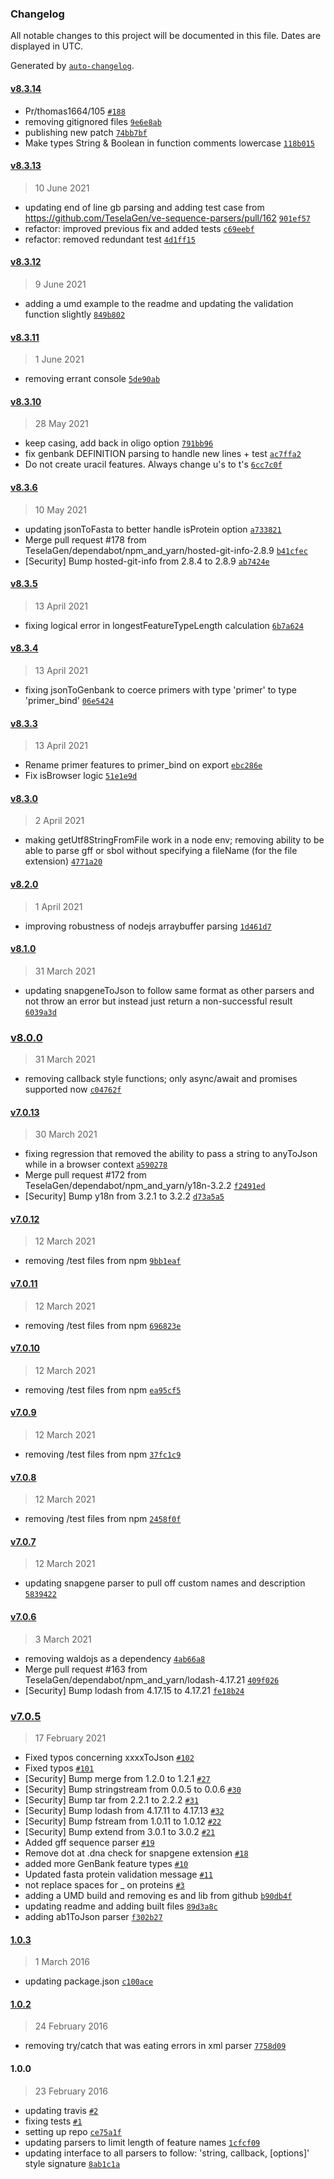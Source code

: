 ### Changelog

All notable changes to this project will be documented in this file. Dates are displayed in UTC.

Generated by [`auto-changelog`](https://github.com/CookPete/auto-changelog).

#### [v8.3.14](https://github.com/TeselaGen/ve-sequence-parsers/compare/v8.3.13...v8.3.14)

- Pr/thomas1664/105 [`#188`](https://github.com/TeselaGen/ve-sequence-parsers/pull/188)
- removing gitignored files [`9e6e8ab`](https://github.com/TeselaGen/ve-sequence-parsers/commit/9e6e8aba49fdad7f80a447d4dce3d7a6f879748b)
- publishing new patch [`74bb7bf`](https://github.com/TeselaGen/ve-sequence-parsers/commit/74bb7bf9416347bae8b80972462705a7c81c42f0)
- Make types String & Boolean in function comments lowercase [`118b015`](https://github.com/TeselaGen/ve-sequence-parsers/commit/118b0154410417d3695191f5a2eb8ac991352f7a)

#### [v8.3.13](https://github.com/TeselaGen/ve-sequence-parsers/compare/v8.3.12...v8.3.13)

> 10 June 2021

- updating end of line gb parsing and adding test case from https://github.com/TeselaGen/ve-sequence-parsers/pull/162 [`901ef57`](https://github.com/TeselaGen/ve-sequence-parsers/commit/901ef57ed1a43fc1bc9939b323a8e06428e4c8ca)
- refactor: improved previous fix and added tests [`c69eebf`](https://github.com/TeselaGen/ve-sequence-parsers/commit/c69eebfe5dead59aef2fe97bbb9527230137fff8)
- refactor: removed redundant test [`4d1ff15`](https://github.com/TeselaGen/ve-sequence-parsers/commit/4d1ff151a4fc1d0fffa2b0ec8cd34b29cd45a236)

#### [v8.3.12](https://github.com/TeselaGen/ve-sequence-parsers/compare/v8.3.11...v8.3.12)

> 9 June 2021

- adding a umd example to the readme and updating the validation function slightly [`849b802`](https://github.com/TeselaGen/ve-sequence-parsers/commit/849b802f4307926d6788b79d290a9a32a0aa55ef)

#### [v8.3.11](https://github.com/TeselaGen/ve-sequence-parsers/compare/v8.3.10...v8.3.11)

> 1 June 2021

- removing errant console [`5de90ab`](https://github.com/TeselaGen/ve-sequence-parsers/commit/5de90ab7d33628a7319f649c719b6d4a91b26f69)

#### [v8.3.10](https://github.com/TeselaGen/ve-sequence-parsers/compare/v8.3.6...v8.3.10)

> 28 May 2021

- keep casing, add back in oligo option [`791bb96`](https://github.com/TeselaGen/ve-sequence-parsers/commit/791bb96f9f64aac1c96101d8414044fc3df6559f)
- fix genbank DEFINITION parsing to handle new lines + test [`ac7ffa2`](https://github.com/TeselaGen/ve-sequence-parsers/commit/ac7ffa231eeac4888575657c5332ae0e361512a4)
- Do not create uracil features. Always change u's to t's [`6cc7c0f`](https://github.com/TeselaGen/ve-sequence-parsers/commit/6cc7c0fd2b9016240478850b285f782e3517f79a)

#### [v8.3.6](https://github.com/TeselaGen/ve-sequence-parsers/compare/v8.3.5...v8.3.6)

> 10 May 2021

- updating jsonToFasta to better handle isProtein option [`a733821`](https://github.com/TeselaGen/ve-sequence-parsers/commit/a7338217b29890243493f51514fb16cce53f8291)
- Merge pull request #178 from TeselaGen/dependabot/npm_and_yarn/hosted-git-info-2.8.9 [`b41cfec`](https://github.com/TeselaGen/ve-sequence-parsers/commit/b41cfec1ded1bdf1e7815c6f1a1b17424f26fe10)
- [Security] Bump hosted-git-info from 2.8.4 to 2.8.9 [`ab7424e`](https://github.com/TeselaGen/ve-sequence-parsers/commit/ab7424e30992a7019b60016bcfee4a0566e387eb)

#### [v8.3.5](https://github.com/TeselaGen/ve-sequence-parsers/compare/v8.3.4...v8.3.5)

> 13 April 2021

- fixing logical error in longestFeatureTypeLength calculation [`6b7a624`](https://github.com/TeselaGen/ve-sequence-parsers/commit/6b7a6242d4f97a3a96df176033dafad6aa5a6666)

#### [v8.3.4](https://github.com/TeselaGen/ve-sequence-parsers/compare/v8.3.3...v8.3.4)

> 13 April 2021

- fixing jsonToGenbank to coerce primers with type 'primer' to type 'primer_bind' [`06e5424`](https://github.com/TeselaGen/ve-sequence-parsers/commit/06e5424043d9061fcb13360bc672a6d08c81e59a)

#### [v8.3.3](https://github.com/TeselaGen/ve-sequence-parsers/compare/v8.3.0...v8.3.3)

> 13 April 2021

- Rename primer features to primer_bind on export [`ebc286e`](https://github.com/TeselaGen/ve-sequence-parsers/commit/ebc286e923a47c2ab91a90ad699e023548777d84)
- Fix isBrowser logic [`51e1e9d`](https://github.com/TeselaGen/ve-sequence-parsers/commit/51e1e9d5771c0c5590141a110a1bfd18aa4e79a9)

#### [v8.3.0](https://github.com/TeselaGen/ve-sequence-parsers/compare/v8.2.0...v8.3.0)

> 2 April 2021

- making getUtf8StringFromFile work in a node env; removing ability to be able to parse gff or sbol without specifying a fileName (for the file extension) [`4771a20`](https://github.com/TeselaGen/ve-sequence-parsers/commit/4771a200d2ca563e99c74a8a93c8e0445b10b52c)

#### [v8.2.0](https://github.com/TeselaGen/ve-sequence-parsers/compare/v8.1.0...v8.2.0)

> 1 April 2021

- improving robustness of nodejs arraybuffer parsing [`1d461d7`](https://github.com/TeselaGen/ve-sequence-parsers/commit/1d461d76104661e7805db099ea4ae15310bd5a64)

#### [v8.1.0](https://github.com/TeselaGen/ve-sequence-parsers/compare/v8.0.0...v8.1.0)

> 31 March 2021

- updating snapgeneToJson to follow same format as other parsers and not throw an error but instead just return a non-successful result [`6039a3d`](https://github.com/TeselaGen/ve-sequence-parsers/commit/6039a3d25973bae729a41f827fec8189b49c9a16)

### [v8.0.0](https://github.com/TeselaGen/ve-sequence-parsers/compare/v7.0.13...v8.0.0)

> 31 March 2021

- removing callback style functions; only async/await and promises supported now [`c04762f`](https://github.com/TeselaGen/ve-sequence-parsers/commit/c04762f122e909a43d5283451a335d97fce35368)

#### [v7.0.13](https://github.com/TeselaGen/ve-sequence-parsers/compare/v7.0.12...v7.0.13)

> 30 March 2021

- fixing regression that removed the ability to pass a string to anyToJson while in a browser context [`a590278`](https://github.com/TeselaGen/ve-sequence-parsers/commit/a59027822cbfd44ac3ae5fd81df94a7a59b45a56)
- Merge pull request #172 from TeselaGen/dependabot/npm_and_yarn/y18n-3.2.2 [`f2491ed`](https://github.com/TeselaGen/ve-sequence-parsers/commit/f2491edb6adbc2249111d5d49f8ffcc78bc7cad7)
- [Security] Bump y18n from 3.2.1 to 3.2.2 [`d73a5a5`](https://github.com/TeselaGen/ve-sequence-parsers/commit/d73a5a5fe0db7491b88284fc5475302079c704f2)

#### [v7.0.12](https://github.com/TeselaGen/ve-sequence-parsers/compare/v7.0.11...v7.0.12)

> 12 March 2021

- removing /test files from npm [`9bb1eaf`](https://github.com/TeselaGen/ve-sequence-parsers/commit/9bb1eaf32b5fbbff2139b23abfc0e4af20973289)

#### [v7.0.11](https://github.com/TeselaGen/ve-sequence-parsers/compare/v7.0.10...v7.0.11)

> 12 March 2021

- removing /test files from npm [`696823e`](https://github.com/TeselaGen/ve-sequence-parsers/commit/696823ea6130a6339a8c5032b04b4a286413d40e)

#### [v7.0.10](https://github.com/TeselaGen/ve-sequence-parsers/compare/v7.0.9...v7.0.10)

> 12 March 2021

- removing /test files from npm [`ea95cf5`](https://github.com/TeselaGen/ve-sequence-parsers/commit/ea95cf55edc6b8e88f113ad4128e6efa9f6cb595)

#### [v7.0.9](https://github.com/TeselaGen/ve-sequence-parsers/compare/v7.0.8...v7.0.9)

> 12 March 2021

- removing /test files from npm [`37fc1c9`](https://github.com/TeselaGen/ve-sequence-parsers/commit/37fc1c975fb3cdee75159b22639e3db5d08a70d0)

#### [v7.0.8](https://github.com/TeselaGen/ve-sequence-parsers/compare/v7.0.7...v7.0.8)

> 12 March 2021

- removing /test files from npm [`2458f0f`](https://github.com/TeselaGen/ve-sequence-parsers/commit/2458f0f0ed14705ca04b9d63c60de06f6e5174f0)

#### [v7.0.7](https://github.com/TeselaGen/ve-sequence-parsers/compare/v7.0.6...v7.0.7)

> 12 March 2021

- updating snapgene parser to pull off custom names and description [`5839422`](https://github.com/TeselaGen/ve-sequence-parsers/commit/58394225beaccb3750cf0d9255d96d4b48051daa)

#### [v7.0.6](https://github.com/TeselaGen/ve-sequence-parsers/compare/v7.0.5...v7.0.6)

> 3 March 2021

- removing waldojs as a dependency [`4ab66a8`](https://github.com/TeselaGen/ve-sequence-parsers/commit/4ab66a8937983180dbac68f8e5c89715dd070f78)
- Merge pull request #163 from TeselaGen/dependabot/npm_and_yarn/lodash-4.17.21 [`409f026`](https://github.com/TeselaGen/ve-sequence-parsers/commit/409f026dc590d35289b37a445e5eafa6664f32ee)
- [Security] Bump lodash from 4.17.15 to 4.17.21 [`fe18b24`](https://github.com/TeselaGen/ve-sequence-parsers/commit/fe18b2450537756ccf1e46590f78bac2d9fa3211)

### [v7.0.5](https://github.com/TeselaGen/ve-sequence-parsers/compare/1.0.3...v7.0.5)

> 17 February 2021

- Fixed typos concerning xxxxToJson [`#102`](https://github.com/TeselaGen/ve-sequence-parsers/pull/102)
- Fixed typos [`#101`](https://github.com/TeselaGen/ve-sequence-parsers/pull/101)
- [Security] Bump merge from 1.2.0 to 1.2.1 [`#27`](https://github.com/TeselaGen/ve-sequence-parsers/pull/27)
- [Security] Bump stringstream from 0.0.5 to 0.0.6 [`#30`](https://github.com/TeselaGen/ve-sequence-parsers/pull/30)
- [Security] Bump tar from 2.2.1 to 2.2.2 [`#31`](https://github.com/TeselaGen/ve-sequence-parsers/pull/31)
- [Security] Bump lodash from 4.17.11 to 4.17.13 [`#32`](https://github.com/TeselaGen/ve-sequence-parsers/pull/32)
- [Security] Bump fstream from 1.0.11 to 1.0.12 [`#22`](https://github.com/TeselaGen/ve-sequence-parsers/pull/22)
- [Security] Bump extend from 3.0.1 to 3.0.2 [`#21`](https://github.com/TeselaGen/ve-sequence-parsers/pull/21)
- Added gff sequence parser [`#19`](https://github.com/TeselaGen/ve-sequence-parsers/pull/19)
- Remove dot at .dna check for snapgene extension [`#18`](https://github.com/TeselaGen/ve-sequence-parsers/pull/18)
- added more GenBank feature types [`#10`](https://github.com/TeselaGen/ve-sequence-parsers/pull/10)
- Updated fasta protein validation message [`#11`](https://github.com/TeselaGen/ve-sequence-parsers/pull/11)
- not replace spaces for _ on proteins [`#3`](https://github.com/TeselaGen/ve-sequence-parsers/pull/3)
- adding a UMD build and removing es and lib from github [`b90db4f`](https://github.com/TeselaGen/ve-sequence-parsers/commit/b90db4fd27ff68279cab5a998b067780cda6a7b2)
- updating readme and adding built files [`89d3a8c`](https://github.com/TeselaGen/ve-sequence-parsers/commit/89d3a8c2969bba954e7c322bf3884654e34d687a)
- adding ab1ToJson parser [`f302b27`](https://github.com/TeselaGen/ve-sequence-parsers/commit/f302b2720f8b59ad171195ae12cfe7b487fc0b6d)

#### [1.0.3](https://github.com/TeselaGen/ve-sequence-parsers/compare/1.0.2...1.0.3)

> 1 March 2016

- updating package.json [`c100ace`](https://github.com/TeselaGen/ve-sequence-parsers/commit/c100ace89897de384a446673bdee62fc7887cdfa)

#### [1.0.2](https://github.com/TeselaGen/ve-sequence-parsers/compare/1.0.0...1.0.2)

> 24 February 2016

- removing try/catch that was eating errors in xml parser [`7758d09`](https://github.com/TeselaGen/ve-sequence-parsers/commit/7758d09a0165236bb877e3265f1cffb549fb2af6)

#### 1.0.0

> 23 February 2016

- updating travis [`#2`](https://github.com/TeselaGen/ve-sequence-parsers/pull/2)
- fixing tests [`#1`](https://github.com/TeselaGen/ve-sequence-parsers/pull/1)
- setting up repo [`ce75a1f`](https://github.com/TeselaGen/ve-sequence-parsers/commit/ce75a1f17ea45351d89b0616b6853d2415ab3c10)
- updating parsers to limit length of feature names [`1cfcf09`](https://github.com/TeselaGen/ve-sequence-parsers/commit/1cfcf093dc089b20a9150e760e3dc9b3baef60b7)
- updating interface to all parsers to follow: 'string, callback, [options]' style signature [`8ab1c1a`](https://github.com/TeselaGen/ve-sequence-parsers/commit/8ab1c1ad31340a98810a7b7af4c00fa17af5d404)
